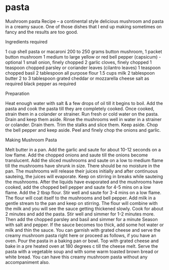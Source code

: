# pasta
Mushroom pasta Recipe – a continental style delicious mushroom and pasta in a creamy sauce. One of those dishes that I end up making sometimes on fancy and the results are too good.

Ingredients required

1 cup shell pasta or macaroni
200 to 250 grams button mushroom, 1 packet button mushroom
1 medium to large yellow or red bell pepper (capsicum) - optional
1 small onion, finely chopped
2 garlic cloves, finely chopped
1 teaspoon chopped parsley or coriander leaves (cilantro leaves)
1 teaspoon chopped basil
2 tablespoon all purpose flour
1.5 cups milk
2 tablespoon butter
2 to 3 tablespoon grated cheddar or mozzarella cheese
salt as required
black pepper as required

Preparation

Heat enough water with salt & a few drops of oil till it begins to boil.
Add the pasta and cook the pasta till they are completely cooked.
Once cooked, strain them in a colander or strainer.
Run fresh or cold water on the pasta.
Drain and keep them aside.
Rinse the mushrooms well in water in a strainer or colander. Drain them.
Trim the stalks and slice them. Keep aside. Chop the bell pepper and keep aside.
Peel and finely chop the onions and garlic.

Making Mushroom Pasta

Melt butter in a pan. Add the garlic and saute for about 10-12 seconds on a low flame.
Add the chopped onions and saute till the onions become translucent.
Add the sliced mushrooms and saute on a low to medium flame till the mushrooms have shrunk in size.
There should be no moisture in the pan.
The mushrooms will release their juices initially and after continuous sauteing, the juices will evaporate.
Keep on stirring in breaks while sauteing the mushrooms.
After the liquids have evaporated and the mushrooms have cooked, add the chopped bell pepper and saute for 4-5 mins on a low flame.
Add the 2 tbsp flour.
Stir well and saute for 3-4 mins on a low flame.
The flour will coat itself to the mushrooms and bell pepper.
Add milk in a gentle stream to the pan and keep on stirring.
The flour will combine with the milk and you will see the sauce getting thickened slowly.
Cook for about 2 minutes and add the pasta.
Stir well and simmer for 1-2 minutes more.
Then add the chopped parsley and basil and simmer for a minute
Season with salt and pepper.
If the sauce becomes too thick, add some hot water or milk and thin the sauce.
You can garnish with grated cheese and serve the creamy mushroom pasta right here or proceed as follows, if you have an oven.
Pour the pasta in a baking pan or bowl.
Top with grated cheese and bake in a pre heated oven at 180 degrees c till the cheese melt.
Serve the pasta with a vegetable soup and with some warm toasted brown bread or white bread.
You can have this creamy mushroom pasta without any accompaniment also.